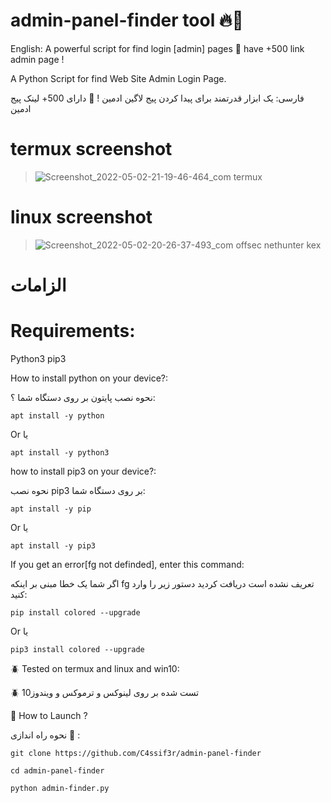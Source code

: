 # admin-panel-finder tool 🔥🔫

English: A powerful script for find login [admin] pages 💯 have +500 link admin page !

A Python Script for find Web Site Admin Login Page.

فارسی:
یک ابزار قدرتمند برای پیدا کردن پیج لاگین ادمین ! 💯 دارای 500+ لینک پیج ادمین 

# termux screenshot
> ![Screenshot_2022-05-02-21-19-46-464_com termux](https://user-images.githubusercontent.com/79422726/166290167-ef6cfccf-1734-4a02-91ac-51f7212f79bc.jpg)

# linux screenshot
> ![Screenshot_2022-05-02-20-26-37-493_com offsec nethunter kex](https://user-images.githubusercontent.com/79422726/166290641-e741c57b-1950-4ad1-9949-7aa1b79dc71f.jpg)


# الزامات
# Requirements:


Python3
pip3


How to install python on your device?:

نحوه نصب پایتون بر روی دستگاه شما ؟:

`apt install -y python`

Or 
یا

`apt install -y python3`

how to install pip3 on your device?:

نحوه نصب pip3 بر روی دستگاه شما:

`apt install -y pip`

Or
یا

`apt install -y pip3`

If you get an error[fg not definded], enter this command:

اگر شما یک خطا مبنی بر اینکه
fg 
 تعریف نشده است دریافت کردید دستور زیر را وارد کنید:

`pip install colored --upgrade`

Or
یا

`pip3 install colored --upgrade`

🪲 Tested on termux and linux and win10:

🪲 تست شده بر روی لینوکس و ترموکس و ویندوز10


📌 How to Launch ?

نحوه راه اندازی 📌 :

`git clone https://github.com/C4ssif3r/admin-panel-finder`

`cd admin-panel-finder`

`python admin-finder.py`


